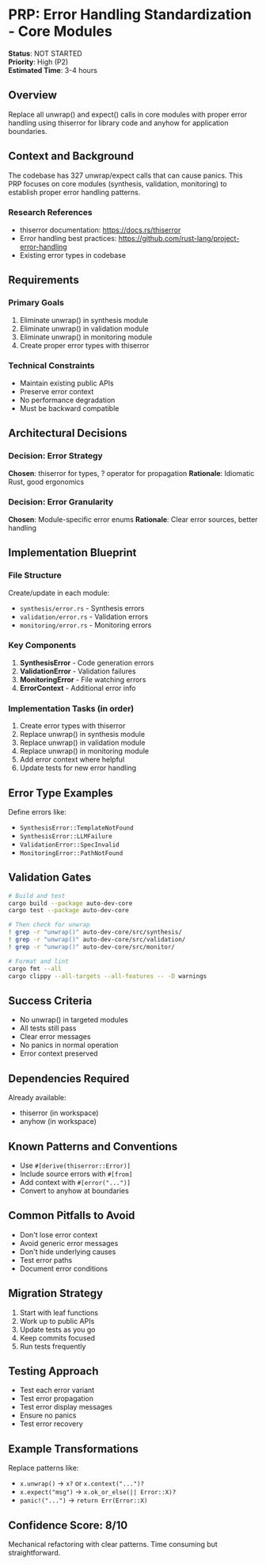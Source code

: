 # PRP: Error Handling Standardization - Core Modules

**Status**: NOT STARTED  
**Priority**: High (P2)  
**Estimated Time**: 3-4 hours

## Overview
Replace all unwrap() and expect() calls in core modules with proper error handling using thiserror for library code and anyhow for application boundaries.

## Context and Background
The codebase has 327 unwrap/expect calls that can cause panics. This PRP focuses on core modules (synthesis, validation, monitoring) to establish proper error handling patterns.

### Research References
- thiserror documentation: https://docs.rs/thiserror
- Error handling best practices: https://github.com/rust-lang/project-error-handling
- Existing error types in codebase

## Requirements

### Primary Goals
1. Eliminate unwrap() in synthesis module
2. Eliminate unwrap() in validation module  
3. Eliminate unwrap() in monitoring module
4. Create proper error types with thiserror

### Technical Constraints
- Maintain existing public APIs
- Preserve error context
- No performance degradation
- Must be backward compatible

## Architectural Decisions

### Decision: Error Strategy
**Chosen**: thiserror for types, ? operator for propagation
**Rationale**: Idiomatic Rust, good ergonomics

### Decision: Error Granularity  
**Chosen**: Module-specific error enums
**Rationale**: Clear error sources, better handling

## Implementation Blueprint

### File Structure
Create/update in each module:
- `synthesis/error.rs` - Synthesis errors
- `validation/error.rs` - Validation errors
- `monitoring/error.rs` - Monitoring errors

### Key Components
1. **SynthesisError** - Code generation errors
2. **ValidationError** - Validation failures
3. **MonitoringError** - File watching errors
4. **ErrorContext** - Additional error info

### Implementation Tasks (in order)
1. Create error types with thiserror
2. Replace unwrap() in synthesis module
3. Replace unwrap() in validation module
4. Replace unwrap() in monitoring module
5. Add error context where helpful
6. Update tests for new error handling

## Error Type Examples

Define errors like:
- `SynthesisError::TemplateNotFound`
- `SynthesisError::LLMFailure`
- `ValidationError::SpecInvalid`
- `MonitoringError::PathNotFound`

## Validation Gates

```bash
# Build and test
cargo build --package auto-dev-core
cargo test --package auto-dev-core

# Then check for unwrap
! grep -r "unwrap()" auto-dev-core/src/synthesis/
! grep -r "unwrap()" auto-dev-core/src/validation/
! grep -r "unwrap()" auto-dev-core/src/monitor/

# Format and lint
cargo fmt --all
cargo clippy --all-targets --all-features -- -D warnings
```

## Success Criteria
- No unwrap() in targeted modules
- All tests still pass
- Clear error messages
- No panics in normal operation
- Error context preserved

## Dependencies Required
Already available:
- thiserror (in workspace)
- anyhow (in workspace)

## Known Patterns and Conventions
- Use `#[derive(thiserror::Error)]`
- Include source errors with `#[from]`
- Add context with `#[error("...")]`
- Convert to anyhow at boundaries

## Common Pitfalls to Avoid
- Don't lose error context
- Avoid generic error messages
- Don't hide underlying causes
- Test error paths
- Document error conditions

## Migration Strategy
1. Start with leaf functions
2. Work up to public APIs
3. Update tests as you go
4. Keep commits focused
5. Run tests frequently

## Testing Approach
- Test each error variant
- Test error propagation
- Test error display messages
- Ensure no panics
- Test error recovery

## Example Transformations
Replace patterns like:
- `x.unwrap()` → `x?` or `x.context("...")?`
- `x.expect("msg")` → `x.ok_or_else(|| Error::X)?`
- `panic!("...")` → `return Err(Error::X)`

## Confidence Score: 8/10
Mechanical refactoring with clear patterns. Time consuming but straightforward.
